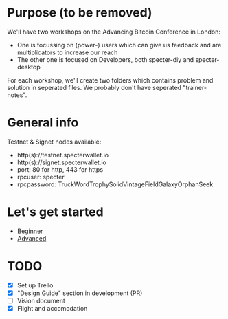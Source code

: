 # Purpose (to be removed)
We'll have two workshops on the Advancing Bitcoin Conference in London:
* One is focussing on (power-) users which can give us feedback and are multiplicators to increase our reach
* The other one is focused on Developers, both specter-diy and specter-desktop

For each workshop, we'll create two folders which contains problem and solution in seperated files.
We probably don't have seperated "trainer-notes".

# General info

Testnet & Signet nodes available:

- http(s)://testnet.specterwallet.io
- http(s)://signet.specterwallet.io
- port: 80 for http, 443 for https
- rpcuser: specter
- rpcpassword: TruckWordTrophySolidVintageFieldGalaxyOrphanSeek

# Let's get started

- [Beginner](beginner/README.md)
- [Advanced](advanced/README.md)

# TODO

- [X] Set up Trello
- [X] "Design Guide" section in development (PR)
- [ ] Vision document
- [X] Flight and accomodation
